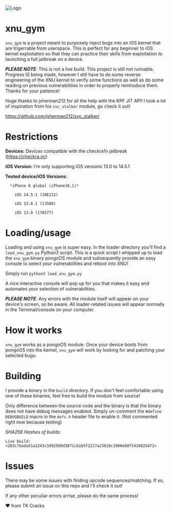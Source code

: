 
![Logo](logo.png)

# xnu_gym

  `xnu_gym` is a project meant to purposely inject bugs into an iOS kernel that are
  trigerrable from userspace. This is perfect for any beginner to iOS kernel
  exploitation so that they can practice their skills from exploitation to launching
  a full jailbreak on a device.

  **_PLEASE NOTE_**: This is not a live build. This project is still not runnable.
  Progress IS being made, however I still have to do some reverse engineering of
  the XNU kernel to verify some functions as well as do some reading on previous vulnerabilities
  in order to properly reintroduce them. Thanks for your patience!

  Huge thanks to jsherman212 for all the help with the KPF JIT API! I took a lot of inspiration from his `svc_stalker` module, go check it out!

  https://github.com/jsherman212/svc_stalker/


# Restrictions

  **Devices:** Devices compatible with the checkra1n jailbreak (https://checkra.in/)

  **iOS Version:** I'm only supporting iOS versions 13.0 to 14.5.1

  **Tested device/iOS Versions:**

      *iPhone 8 global (iPhone10,1)*

        iOS 14.5.1 (18E212)

        iOS 13.6.1 (17G80)

        iOS 13.0 (17A577)


# Loading/usage

  Loading and using `xnu_gym` is super easy. In the loader directory you'll find a `load_xnu_gym.py`
  Python3 script. This is a quick script I whipped up to load the `xnu_gym` binary pongoOS module
  and subsequently provide an easy console to select your vulnerabilities and reboot into XNU!

  Simply run `python3 load_xnu_gym.py`

  A nice interactive console will pop up for you that makes it easy and automates your selection
  of vulnerabilities.

  **_PLEASE NOTE_**: Any errors with the module itself will appear on your device's screen, so be
  aware. All loader-related issues will appear normally in the Terminal/console on your computer.


# How it works

  `xnu_gym` works as a pongoOS module. Once your device boots from pongoOS into the kernel,
  `xnu_gym` will work by looking for and patching your selected bugs.

# Building

  I provide a binary in the `build` directory. If you don't feel comfortable using one of
  these binaries, feel free to build the module from source!

  Only difference between the source code and the binary is that the binary does
  not have debug messages enabled. Simply un-comment the `#define DEBUGBUILD` macro in the `defs.h` header file to enable it. (Not commented right now because testing)

  *SHA256 Hashes of builds:*

    Live build: <283c7bada51a1243c3d92560d3871cb1b5f2217a23810c1900e60f5410d25471>

# Issues

  There may be some issues with finding opcode sequences/matching. If so, please submit an issue on this repo and I'll
  check it out!

  If any other peculiar errors arrise, please do the same process!

❤️ from TK Cracks
